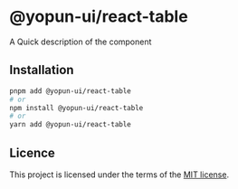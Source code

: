 # @yopun-ui/react-table

A Quick description of the component

## Installation

```sh
pnpm add @yopun-ui/react-table
# or
npm install @yopun-ui/react-table
# or
yarn add @yopun-ui/react-table
```

## Licence

This project is licensed under the terms of the
[MIT license](https://github.com/yopundotcom/yopun-ui/blob/master/LICENSE).
